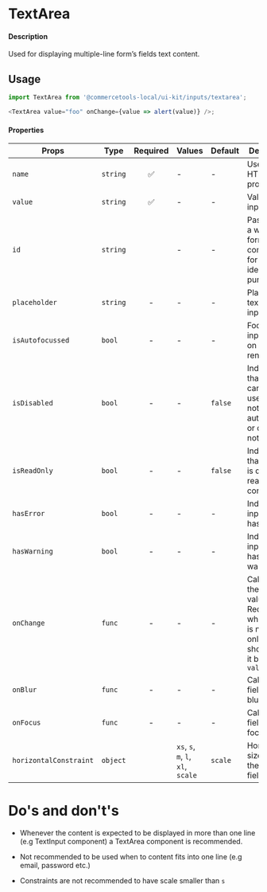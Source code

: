 # TextArea

#### Description

Used for displaying multiple-line form’s fields text content.

## Usage

```js
import TextArea from '@commercetools-local/ui-kit/inputs/textarea';

<TextArea value="foo" onChange={value => alert(value)} />;
```

#### Properties

| Props                  | Type     | Required | Values                             | Default | Description                                                                                            |
| ---------------------- | -------- | :------: | ---------------------------------- | ------- | ------------------------------------------------------------------------------------------------------ |
| `name`                 | `string` |    ✅    | -                                  | -       | Used as HTML `name` property                                                                           |
| `value`                | `string` |    ✅    | -                                  | -       | Value of the input                                                                                     |
| `id`                   | `string` |          | -                                  | -       | Passed from a wrapping form component for identification purposes                                      |
| `placeholder`          | `string` |    -     | -                                  | -       | Placeholder text for the input                                                                         |
| `isAutofocussed`       | `bool`   |    -     | -                                  | -       | Focus the input field on initial render                                                                |
| `isDisabled`           | `bool`   |    -     | -                                  | `false` | Indicates that the field cannot be used (e.g not authorised, or changes not saved)                     |
| `isReadOnly`           | `bool`   |    -     | -                                  | `false` | Indicates that the field is displaying read-only content                                               |
| `hasError`             | `bool`   |    -     | -                                  | -       | Indicates the input field has an error                                                                 |
| `hasWarning`           | `bool`   |    -     | -                                  | -       | Indicates the input field has a warning                                                                |
| `onChange`             | `func`   |    -     | -                                  | -       | Called with the new value. Required when input is not read only. Parent should pass it back as `value` |
| `onBlur`               | `func`   |    -     | -                                  | -       | Called when field is blurred                                                                           |
| `onFocus`              | `func`   |    -     | -                                  | -       | Called when field is focused                                                                           |
| `horizontalConstraint` | `object` |          | `xs`, `s`, `m`, `l`, `xl`, `scale` | `scale` | Horizontal size limit of the input fields.                                                             |

# Do's and don't's

- Whenever the content is expected to be displayed in more than one line (e.g TextInput component) a TextArea component is recommended.

- Not recommended to be used when to content fits into one line (e.g email, password etc.)

- Constraints are not recommended to have scale smaller than `s`
